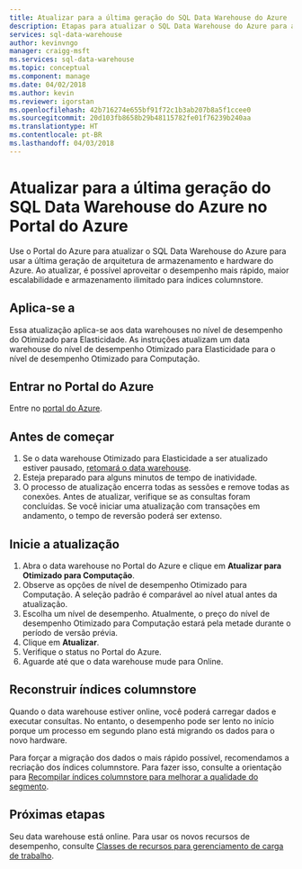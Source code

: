 ```yaml
---
title: Atualizar para a última geração do SQL Data Warehouse do Azure | Microsoft Docs
description: Etapas para atualizar o SQL Data Warehouse do Azure para a última geração de arquitetura de armazenamento e hardware do Azure.
services: sql-data-warehouse
author: kevinvngo
manager: craigg-msft
ms.services: sql-data-warehouse
ms.topic: conceptual
ms.component: manage
ms.date: 04/02/2018
ms.author: kevin
ms.reviewer: igorstan
ms.openlocfilehash: 42b716274e655bf91f72c1b3ab207b8a5f1ccee0
ms.sourcegitcommit: 20d103fb8658b29b48115782fe01f76239b240aa
ms.translationtype: HT
ms.contentlocale: pt-BR
ms.lasthandoff: 04/03/2018
---
```

# <a name="upgrade-to-latest-generation-of-azure-sql-data-warehouse-in-the-azure-portal"></a>Atualizar para a última geração do SQL Data Warehouse do Azure no Portal do Azure

Use o Portal do Azure para atualizar o SQL Data Warehouse do Azure para usar a última geração de arquitetura de armazenamento e hardware do Azure. Ao atualizar, é possível aproveitar o desempenho mais rápido, maior escalabilidade e armazenamento ilimitado para índices columnstore.  

## <a name="applies-to"></a>Aplica-se a
Essa atualização aplica-se aos data warehouses no nível de desempenho do Otimizado para Elasticidade.  As instruções atualizam um data warehouse do nível de desempenho Otimizado para Elasticidade para o nível de desempenho Otimizado para Computação. 

## <a name="sign-in-to-the-azure-portal"></a>Entrar no Portal do Azure

Entre no [portal do Azure](https://portal.azure.com/).

## <a name="before-you-begin"></a>Antes de começar

1. Se o data warehouse Otimizado para Elasticidade a ser atualizado estiver pausado, [retomará o data warehouse](pause-and-resume-compute-portal.md).
2. Esteja preparado para alguns minutos de tempo de inatividade. 
3. O processo de atualização encerra todas as sessões e remove todas as conexões. Antes de atualizar, verifique se as consultas foram concluídas. Se você iniciar uma atualização com transações em andamento, o tempo de reversão poderá ser extenso. 

## <a name="start-the-upgrade"></a>Inicie a atualização

1. Abra o data warehouse no Portal do Azure e clique em **Atualizar para Otimizado para Computação**.
2. Observe as opções de nível de desempenho Otimizado para Computação. A seleção padrão é comparável ao nível atual antes da atualização.
3. Escolha um nível de desempenho. Atualmente, o preço do nível de desempenho Otimizado para Computação estará pela metade durante o período de versão prévia.
4. Clique em **Atualizar**.
5. Verifique o status no Portal do Azure.
6. Aguarde até que o data warehouse mude para Online.

## <a name="rebuild-columnstore-indexes"></a>Reconstruir índices columnstore

Quando o data warehouse estiver online, você poderá carregar dados e executar consultas. No entanto, o desempenho pode ser lento no início porque um processo em segundo plano está migrando os dados para o novo hardware. 

Para forçar a migração dos dados o mais rápido possível, recomendamos a recriação dos índices columnstore. Para fazer isso, consulte a orientação para [Recompilar índices columnstore para melhorar a qualidade do segmento](sql-data-warehouse-tables-index.md#rebuilding-indexes-to-improve-segment-quality). 

## <a name="next-steps"></a>Próximas etapas
Seu data warehouse está online. Para usar os novos recursos de desempenho, consulte [Classes de recursos para gerenciamento de carga de trabalho](resource-classes-for-workload-management.md).
 